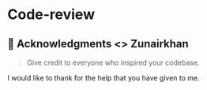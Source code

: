 # Code-review
## 🙏 Acknowledgments <> Zunairkhan</a>

> Give credit to everyone who inspired your codebase.

I would like to thank for the help that you have given to me.

